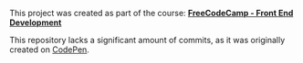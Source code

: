 This project was created as part of the course:
**[FreeCodeCamp - Front End Development](https://www.freecodecamp.org/challenges/build-a-javascript-calculator)**

This repository lacks a significant amount of commits, as it was originally created on [CodePen](https://codepen.io/alanprice/pen/xddyeW).
